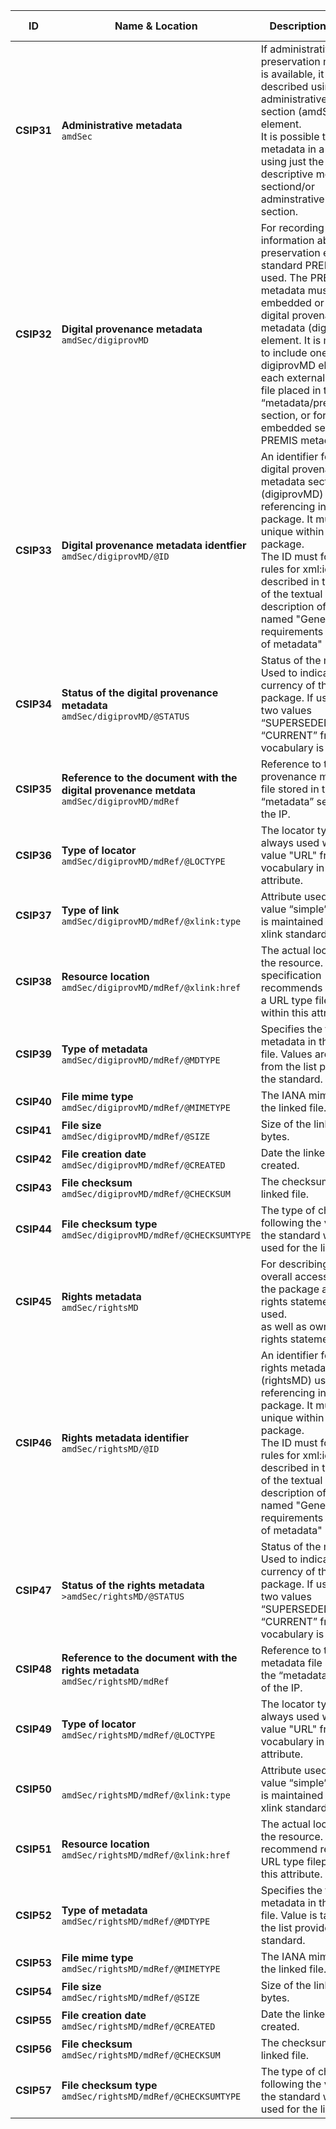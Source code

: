 | ID | Name & Location | Description & usage | Level & Cardinality |
| -- | --------------- | ------------------- | ------------------- |
| <a name="**CSIP31**"></a>**CSIP31** | **Administrative metadata**<br/>`amdSec` | If administrative / preservation metadata is available, it must be described using the administrative metadata section (amdSec) element.<br/>It is possible to transfer metadata in a package using just the descriptive metadata sectiond/or adminstrative metadata section. | **0..n**<br/>SHOULD |
| <a name="**CSIP32**"></a>**CSIP32** | **Digital provenance metadata**<br/>`amdSec/digiprovMD` | For recording information about preservation events the standard PREMIS is used. The PREMIS metadata must be either embedded or linked in a digital provenance metadata (digiprovMD) element. It is mandatory to include one digiprovMD element for each external PREMIS file placed in the “metadata/preservation” section, or for each embedded set of PREMIS metadata. | **0..n**<br/>SHOULD |
| <a name="**CSIP33**"></a>**CSIP33** | **Digital provenance metadata identfier**<br/>`amdSec/digiprovMD/@ID` | An identifier for the digital provenance metadata section (digiprovMD) used for referencing inside the package. It must be unique within the package.<br/>The ID must follow the rules for xml:id described in the chapter of the textual description of CS IP named "General requirements for the use of metadata" | **1..1**<br/>MUST |
| <a name="**CSIP34**"></a>**CSIP34** | **Status of the digital provenance metadata**<br/>`amdSec/digiprovMD/@STATUS` | Status of the metadata. Used to indicate the currency of the package. If used the two values “SUPERSEDED” or “CURRENT” from the vocabulary is used. | **0..1**<br/>SHOULD |
| <a name="**CSIP35**"></a>**CSIP35** | **Reference to the document with the digital provenance metdata**<br/>`amdSec/digiprovMD/mdRef` | Reference to the digital provenance metadata file stored in the “metadata” section of the IP. | **0..1**<br/>SHOULD |
| <a name="**CSIP36**"></a>**CSIP36** | **Type of locator**<br/>`amdSec/digiprovMD/mdRef/@LOCTYPE` | The locator type is always used with the value "URL" from the vocabulary in the attribute. | **1..1**<br/>MUST |
| <a name="**CSIP37**"></a>**CSIP37** | **Type of link**<br/>`amdSec/digiprovMD/mdRef/@xlink:type` | Attribute used with the value “simple”. Value list is maintained by the xlink standard | **1..1**<br/>MUST |
| <a name="**CSIP38**"></a>**CSIP38** | **Resource location**<br/>`amdSec/digiprovMD/mdRef/@xlink:href` | The actual location of the resource. This specification recommends recording a URL type filepath within this attribute. | **1..1**<br/>MUST |
| <a name="**CSIP39**"></a>**CSIP39** | **Type of metadata**<br/>`amdSec/digiprovMD/mdRef/@MDTYPE` | Specifies the type of metadata in the linked file. Values are taken from the list provided by the standard. | **1..1**<br/>MUST |
| <a name="**CSIP40**"></a>**CSIP40** | **File mime type**<br/>`amdSec/digiprovMD/mdRef/@MIMETYPE` | The IANA mime type for the linked file. | **1..1**<br/>MUST |
| <a name="**CSIP41**"></a>**CSIP41** | **File size**<br/>`amdSec/digiprovMD/mdRef/@SIZE` | Size of the linked file in bytes. | **1..1**<br/>MUST |
| <a name="**CSIP42**"></a>**CSIP42** | **File creation date**<br/>`amdSec/digiprovMD/mdRef/@CREATED` | Date the linked file was created. | **1..1**<br/>MUST |
| <a name="**CSIP43**"></a>**CSIP43** | **File checksum**<br/>`amdSec/digiprovMD/mdRef/@CHECKSUM` | The checksum of the linked file. | **1..1**<br/>MUST |
| <a name="**CSIP44**"></a>**CSIP44** | **File checksum type**<br/>`amdSec/digiprovMD/mdRef/@CHECKSUMTYPE` | The type of checksum following the value list in the standard which used for the linked file. | **1..1**<br/>MUST |
| <a name="**CSIP45**"></a>**CSIP45** | **Rights metadata**<br/>`amdSec/rightsMD` | For describing an overall access status for the package a simple rights statement may be used.<br/> as well as own local rights statements in use. | **0..1**<br/>MAY |
| <a name="**CSIP46**"></a>**CSIP46** | **Rights metadata identifier**<br/>`amdSec/rightsMD/@ID` | An identifier for the rights metadata section (rightsMD) used for referencing inside the package. It must be unique within the package.<br/>The ID must follow the rules for xml:id described in the chapter of the textual description of CS IP named "General requirements for the use of metadata" | **1..1**<br/>MUST |
| <a name="**CSIP47**"></a>**CSIP47** | **Status of the rights metadata**<br/>`>amdSec/rightsMD/@STATUS` | Status of the metadata. Used to indicate the currency of the package. If used the two values “SUPERSEDED” or “CURRENT” from the vocabulary is used. | **0..1**<br/>SHOULD |
| <a name="**CSIP48**"></a>**CSIP48** | **Reference to the document with the rights metadata**<br/>`amdSec/rightsMD/mdRef` | Reference to the rights metadata file stored in the “metadata” section of the IP. | **0..1**<br/>SHOULD |
| <a name="**CSIP49**"></a>**CSIP49** | **Type of locator**<br/>`amdSec/rightsMD/mdRef/@LOCTYPE` | The locator type is always used with the value "URL" from the vocabulary in the attribute. | **1..1**<br/>MUST |
| <a name="**CSIP50**"></a>**CSIP50** | <br/>`amdSec/rightsMD/mdRef/@xlink:type` | Attribute used with the value “simple”. Value list is maintained by the xlink standard | **1..1**<br/>MUST |
| <a name="**CSIP51**"></a>**CSIP51** | **Resource location**<br/>`amdSec/rightsMD/mdRef/@xlink:href` | The actual location of the resource. We  recommend recording a URL type filepath within this attribute. | **1..1**<br/>MUST |
| <a name="**CSIP52**"></a>**CSIP52** | **Type of metadata**<br/>`amdSec/rightsMD/mdRef/@MDTYPE` | Specifies the type of metadata in the linked file. Value is taken from the list provided by the standard. | **1..1**<br/>MUST |
| <a name="**CSIP53**"></a>**CSIP53** | **File mime type**<br/>`amdSec/rightsMD/mdRef/@MIMETYPE` | The IANA mime type for the linked file. | **1..1**<br/>MUST |
| <a name="**CSIP54**"></a>**CSIP54** | **File size**<br/>`amdSec/rightsMD/mdRef/@SIZE` | Size of the linked file in bytes. | **1..1**<br/>MUST |
| <a name="**CSIP55**"></a>**CSIP55** | **File creation date**<br/>`amdSec/rightsMD/mdRef/@CREATED` | Date the linked file was created. | **1..1**<br/>MUST |
| <a name="**CSIP56**"></a>**CSIP56** | **File checksum**<br/>`amdSec/rightsMD/mdRef/@CHECKSUM` | The checksum of the linked file. | **1..1**<br/>MUST |
| <a name="**CSIP57**"></a>**CSIP57** | **File checksum type**<br/>`amdSec/rightsMD/mdRef/@CHECKSUMTYPE` | The type of checksum following the value list in the standard which used for the linked file. | **1..1**<br/>MUST |
